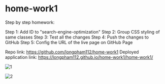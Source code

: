 # home-work1

Step by step homework:

Step 1: Add ID to "search-engine-optimization"
Step 2: Group CSS styling of same classes
Step 3: Test all the changes
Step 4: Push the changes to GitHub
Step 5: Config the URL of the live page on GitHub Page

Repo link: https://github.com/longpham112/home-work1
Deployed application link: https://longpham112.github.io/home-work1/home-work1/


![1](https://user-images.githubusercontent.com/110898427/185853214-adecc04b-e9cd-4e87-a1c8-bf79470a6c06.jpg)

![2](https://user-images.githubusercontent.com/110898427/185853191-3ee19683-70fe-4da1-bc14-f2bb3243c4ee.jpg)
